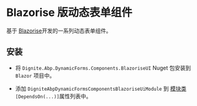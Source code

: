 # Blazorise 版动态表单组件

基于 [Blazorise](https://blazorise.com/)开发的一系列动态表单组件。

## 安装

* 将 `Dignite.Abp.DynamicForms.Components.BlazoriseUI` Nuget 包安装到 `Blazor` 项目中。

* 添加 `DigniteAbpDynamicFormsComponentsBlazoriseUiModule` 到 [模块类](https://docs.abp.io/en/abp/latest/Module-Development-Basics) `[DependsOn(...)]`属性列表中。
